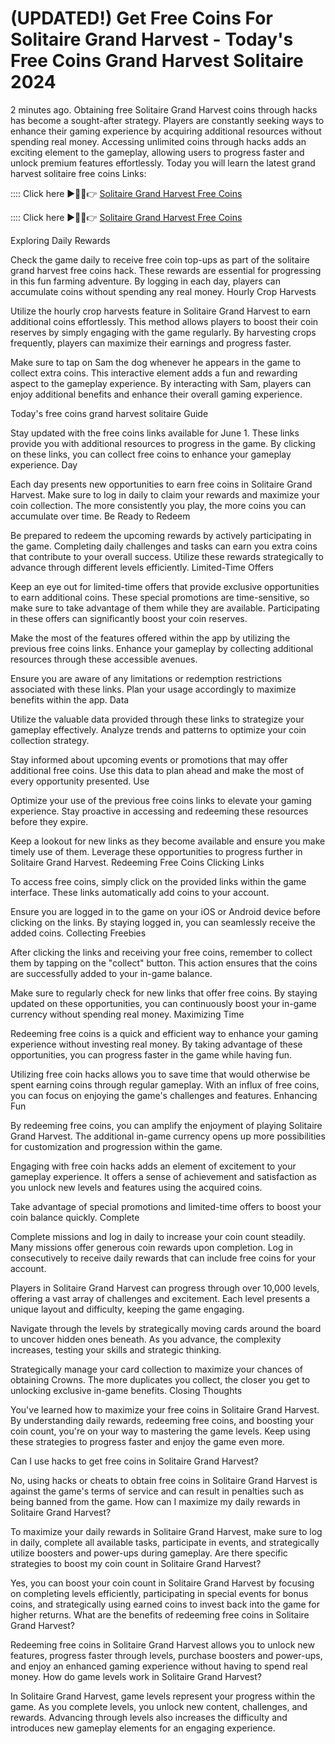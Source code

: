 # (UPDATED!) Get Free Coins For Solitaire Grand Harvest - Today's Free Coins Grand Harvest Solitaire 2024
2 minutes ago. Obtaining free Solitaire Grand Harvest coins through hacks has become a sought-after strategy. Players are constantly seeking ways to enhance their gaming experience by acquiring additional resources without spending real money. Accessing unlimited coins through hacks adds an exciting element to the gameplay, allowing users to progress faster and unlock premium features effortlessly. Today you will learn the latest grand harvest solitaire free coins Links:

:::: Click here ►🔴✅👉 <a href="https://cutt.ly/GePZey1S">Solitaire Grand Harvest Free Coins</a>

:::: Click here ►🔴✅👉 <a href="https://cutt.ly/GePZey1S">Solitaire Grand Harvest Free Coins</a>

Exploring Daily Rewards

Check the game daily to receive free coin top-ups as part of the solitaire grand harvest free coins hack. These rewards are essential for progressing in this fun farming adventure. By logging in each day, players can accumulate coins without spending any real money.
Hourly Crop Harvests

Utilize the hourly crop harvests feature in Solitaire Grand Harvest to earn additional coins effortlessly. This method allows players to boost their coin reserves by simply engaging with the game regularly. By harvesting crops frequently, players can maximize their earnings and progress faster.

Make sure to tap on Sam the dog whenever he appears in the game to collect extra coins. This interactive element adds a fun and rewarding aspect to the gameplay experience. By interacting with Sam, players can enjoy additional benefits and enhance their overall gaming experience.

Today's free coins grand harvest solitaire Guide

Stay updated with the free coins links available for June 1. These links provide you with additional resources to progress in the game. By clicking on these links, you can collect free coins to enhance your gameplay experience.
Day

Each day presents new opportunities to earn free coins in Solitaire Grand Harvest. Make sure to log in daily to claim your rewards and maximize your coin collection. The more consistently you play, the more coins you can accumulate over time.
Be Ready to Redeem

Be prepared to redeem the upcoming rewards by actively participating in the game. Completing daily challenges and tasks can earn you extra coins that contribute to your overall success. Utilize these rewards strategically to advance through different levels efficiently.
Limited-Time Offers

Keep an eye out for limited-time offers that provide exclusive opportunities to earn additional coins. These special promotions are time-sensitive, so make sure to take advantage of them while they are available. Participating in these offers can significantly boost your coin reserves.

Make the most of the features offered within the app by utilizing the previous free coins links. Enhance your gameplay by collecting additional resources through these accessible avenues.

Ensure you are aware of any limitations or redemption restrictions associated with these links. Plan your usage accordingly to maximize benefits within the app.
Data

Utilize the valuable data provided through these links to strategize your gameplay effectively. Analyze trends and patterns to optimize your coin collection strategy.

Stay informed about upcoming events or promotions that may offer additional free coins. Use this data to plan ahead and make the most of every opportunity presented.
Use

Optimize your use of the previous free coins links to elevate your gaming experience. Stay proactive in accessing and redeeming these resources before they expire.

Keep a lookout for new links as they become available and ensure you make timely use of them. Leverage these opportunities to progress further in Solitaire Grand Harvest.
Redeeming Free Coins
Clicking Links

To access free coins, simply click on the provided links within the game interface. These links automatically add coins to your account.

Ensure you are logged in to the game on your iOS or Android device before clicking on the links. By staying logged in, you can seamlessly receive the added coins.
Collecting Freebies

After clicking the links and receiving your free coins, remember to collect them by tapping on the "collect" button. This action ensures that the coins are successfully added to your in-game balance.

Make sure to regularly check for new links that offer free coins. By staying updated on these opportunities, you can continuously boost your in-game currency without spending real money.
Maximizing Time

Redeeming free coins is a quick and efficient way to enhance your gaming experience without investing real money. By taking advantage of these opportunities, you can progress faster in the game while having fun.

Utilizing free coin hacks allows you to save time that would otherwise be spent earning coins through regular gameplay. With an influx of free coins, you can focus on enjoying the game's challenges and features.
Enhancing Fun

By redeeming free coins, you can amplify the enjoyment of playing Solitaire Grand Harvest. The additional in-game currency opens up more possibilities for customization and progression within the game.

Engaging with free coin hacks adds an element of excitement to your gameplay experience. It offers a sense of achievement and satisfaction as you unlock new levels and features using the acquired coins.

Take advantage of special promotions and limited-time offers to boost your coin balance quickly.
Complete

Complete missions and log in daily to increase your coin count steadily. Many missions offer generous coin rewards upon completion. Log in consecutively to receive daily rewards that can include free coins for your account.

Players in Solitaire Grand Harvest can progress through over 10,000 levels, offering a vast array of challenges and excitement. Each level presents a unique layout and difficulty, keeping the game engaging.

Navigate through the levels by strategically moving cards around the board to uncover hidden ones beneath. As you advance, the complexity increases, testing your skills and strategic thinking.

Strategically manage your card collection to maximize your chances of obtaining Crowns. The more duplicates you collect, the closer you get to unlocking exclusive in-game benefits.
Closing Thoughts

You've learned how to maximize your free coins in Solitaire Grand Harvest. By understanding daily rewards, redeeming free coins, and boosting your coin count, you're on your way to mastering the game levels. Keep using these strategies to progress faster and enjoy the game even more.

Can I use hacks to get free coins in Solitaire Grand Harvest?

No, using hacks or cheats to obtain free coins in Solitaire Grand Harvest is against the game's terms of service and can result in penalties such as being banned from the game.
How can I maximize my daily rewards in Solitaire Grand Harvest?

To maximize your daily rewards in Solitaire Grand Harvest, make sure to log in daily, complete all available tasks, participate in events, and strategically utilize boosters and power-ups during gameplay.
Are there specific strategies to boost my coin count in Solitaire Grand Harvest?

Yes, you can boost your coin count in Solitaire Grand Harvest by focusing on completing levels efficiently, participating in special events for bonus coins, and strategically using earned coins to invest back into the game for higher returns.
What are the benefits of redeeming free coins in Solitaire Grand Harvest?

Redeeming free coins in Solitaire Grand Harvest allows you to unlock new features, progress faster through levels, purchase boosters and power-ups, and enjoy an enhanced gaming experience without having to spend real money.
How do game levels work in Solitaire Grand Harvest?

In Solitaire Grand Harvest, game levels represent your progress within the game. As you complete levels, you unlock new content, challenges, and rewards. Advancing through levels also increases the difficulty and introduces new gameplay elements for an engaging experience.
